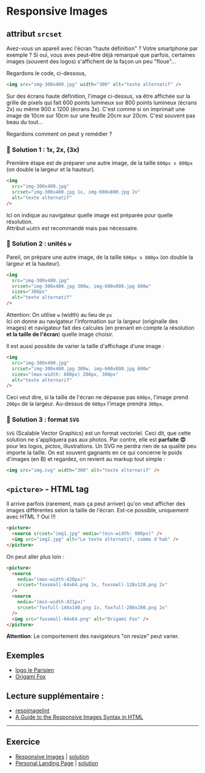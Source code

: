 # Responsive Images

## attribut `srcset`

Avez-vous un apareil avec l'écran "haute définition" ? Votre smartphone par exemple ?
Si oui, vous avex peut-être déjà remarqué que parfois, certaines images (souvent des logos) s'affichent de la façon un peu "floue"...

Regardons le code, ci-dessous,

```html
<img src="img-300x400.jpg" width="300" alt="texte alternatif" />
```

Sur des écrans haute définition, l'image ci-dessus, va être affichée sur la grille de pixels qui fait 600 points lumineux sur 800 points lumineux (écrans 2x) ou même 900 x 1200 (écrans 3x). C'est comme si on imprimait une image de 10cm sur 10cm sur une feuille 20cm sur 20cm. C'est souvent pas beau du tout...

Regardons comment on peut y remédier ?

### 🤔 Solution 1 : 1x, 2x, (3x)

Première étape est de préparer une autre image, de la taille `600px x 800px` (on double la largeur et la hauteur).

```html
<img
  src="img-300x400.jpg"
  srcset="img-300x400.jpg 1x, img-600x800.jpg 2x"
  alt="texte alternatif"
/>
```

Ici on indique au navigateur quelle image est préparée pour quelle résolution.  
Attribut `width` est recommandé mais pas nécessaire.

### 🤔 Solution 2 : unités `w`

Pareil, on prépare une autre image, de la taille `600px x 800px` (on double la largeur et la hauteur).

```html
<img
  src="img-300x400.jpg"
  srcset="img-300x400.jpg 300w, img-600x800.jpg 600w"
  sizes="300px"
  alt="texte alternatif"
/>
```

Attention: On utilise `w` (width) au lieu de `px`  
Ici on donne au navigateur l'information sur la largeur (originalle des images) et navigateur fait des calcules (en prenant en compte la résolution <strong>et la taille de l'écran</strong>) quelle image choisir.

Il est aussi possible de varier la taille d'affichage d'une image :

```html
<img
  src="img-300x400.jpg"
  srcset="img-300x400.jpg 300w, img-600x800.jpg 600w"
  sizes="(max-width: 600px) 200px, 300px"
  alt="texte alternarif"
/>
```

Ceci veut dire, si la taille de l'écran ne dépasse pas `600px`, l'image prend `200px` de la largeur. Au-dessus de `600px` l'image prendra `300px`.

### 🤔 Solution 3 : format `SVG`

`SVG` (Scalable Vector Graphics) est un format vectoriel. Ceci dit, que cette solution ne s'appliquera pas aux photos. Par contre, elle est <b>parfaite 😍</b> pour les logos, pictos, illustrations. Un SVG ne perdra rien de sa qualité peu importe la taille. On est souvent gagnants en ce qui concerne le poids d'images (en B) et regardez, on revient au markup tout simple :

```html
<img src="img.svg" width="300" alt="texte alternarif" />
```

## `<picture>` - HTML tag

Il arrive parfois (rarement, mais ça peut arriver) qu'on veut afficher des images différentes selon la taille de l'écran. Est-ce possible, uniquement avec HTML ? Oui !!!

```html
<picture>
  <source srcset="img1.jpg" media="(min-width: 800px)" />
  <img src="img2.jpg" alt="Le texte alternatif, comme d'hab" />
</picture>
```

On peut aller plus loin :

```html
<picture>
  <source
    media="(max-width:420px)"
    srcset="foxsmall-64x64.png 1x, foxsmall-128x128.png 2x"
  />
  <source
    media="(min-width:421px)"
    srcset="foxfull-140x140.png 1x, foxfull-280x280.png 2x"
  />
  <img src="foxsmall-64x64.png" alt="Origami Fox" />
</picture>
```

**Attention**: Le comportement des navigateurs "on resize" peut varier.

## Exemples

- [logo le Parisien](https://codepen.io/alyra/pen/vYNPMvw)
- [Origami Fox](https://codepen.io/alyra/pen/BaobgZP)

## Lecture supplémentaire :

- [respimagelint](https://ausi.github.io/respimagelint/docs.html)
- [A Guide to the Responsive Images Syntax in HTML](https://css-tricks.com/a-guide-to-the-responsive-images-syntax-in-html/)

---

## Exercice

- [Responsive Images](https://codepen.io/alyra/pen/YzyOvgB) | [solution](https://codepen.io/alyra/pen/d16804479e5379fa44246c1b3ab34347)
- [Personal Landing Page](https://codepen.io/alyra/pen/WNQgyBw) | [solution](https://codepen.io/alyra/pen/b950fa9db46fd30932aadb41562dd400)

